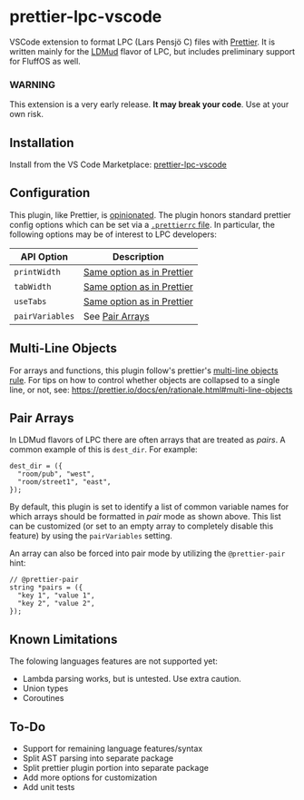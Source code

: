 # prettier-lpc-vscode
VSCode extension to format LPC (Lars Pensjö C) files with [Prettier](https://prettier.io/). It is written mainly for the [LDMud](http://www.ldmud.eu/) flavor of LPC, but includes preliminary support for FluffOS as well.

### WARNING 
This extension is a very early release. **It may break your code**. Use at your own risk.

## Installation
Install from the VS Code Marketplace: [prettier-lpc-vscode](https://marketplace.visualstudio.com/items?itemName=jlchmura.prettier-lpc-vscode)

## Configuration

This plugin, like Prettier, is
[opinionated](https://prettier.io/docs/en/option-philosophy.html). The plugin honors standard prettier config options which 
can be set via a [`.prettierrc` file](https://prettier.io/docs/en/configuration.html). In particular, the following
options may be of interest to LPC developers:

| API Option           | Description                                                                        |
| -------------------- | ---------------------------------------------------------------------------------- |
| `printWidth`         | [Same option as in Prettier](https://prettier.io/docs/en/options.html#print-width) |
| `tabWidth`           | [Same option as in Prettier](https://prettier.io/docs/en/options.html#tab-width)   |
| `useTabs`            | [Same option as in Prettier](https://prettier.io/docs/en/options.html#tabs)        |
| `pairVariables`      | See [Pair Arrays](#pair-arrays) |

## Multi-Line Objects

For arrays and functions, this plugin follow's prettier's [multi-line objects rule](https://prettier.io/docs/en/rationale.html#multi-line-objects). For tips on how to control whether objects
are collapsed to a single line, or not, see: https://prettier.io/docs/en/rationale.html#multi-line-objects

## Pair Arrays
In LDMud flavors of LPC there are often arrays that are treated as _pairs_. A common example of this is `dest_dir`. For example:
```
dest_dir = ({
  "room/pub", "west",
  "room/street1", "east",
});
```
By default, this plugin is set to identify a list of common variable names for which arrays should be formatted in _pair_ mode as shown above. This list can be customized (or set to an empty array to completely disable this feature) by using the `pairVariables` setting.

An array can also be forced into pair mode by utilizing the `@prettier-pair` hint:
```
// @prettier-pair
string *pairs = ({
  "key 1", "value 1",
  "key 2", "value 2",
});
```

## Known Limitations
The folowing languages features are not supported yet:
- Lambda parsing works, but is untested. Use extra caution.
- Union types
- Coroutines 

## To-Do
- Support for remaining language features/syntax
- Split AST parsing into separate package
- Split prettier plugin portion into separate package
- Add more options for customization
- Add unit tests

